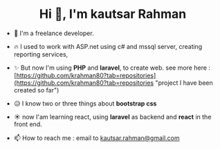 <h1 align="center">Hi 👋, I'm kautsar Rahman</h1>

- 🔭 I'm a freelance developer.

- :fire: I used to work with ASP.net using c# and mssql server, creating reporting services,

- ✨ But now I'm using **PHP** and **laravel**, to create web. see more here : [https://github.com/krahman80?tab=repositories](https://github.com/krahman80?tab=repositories "project I have been created so far")

- :disappointed_relieved: I know two or three things about **bootstrap css**

- :sunny: now I'am learning react, using **laravel** as backend and **react** in the front end.

- 📫 How to reach me : email to kautsar.rahman@gmail.com

<!--
**krahman80/krahman80** is a ✨ _special_ ✨ repository because its `README.md` (this file) appears on your GitHub profile.

Here are some ideas to get you started:

- 🔭 I’m currently working on ...
- 🌱 I’m currently learning ...
- 👯 I’m looking to collaborate on ...
- 🤔 I’m looking for help with ...
- 💬 Ask me about ...
- 📫 How to reach me: ...
- 😄 Pronouns: ...
- ⚡ Fun fact: ...
-->

